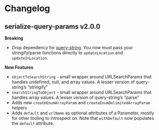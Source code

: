 # Changelog

## serialize-query-params v2.0.0

**Breaking**

- Drop dependency for [query-string](https://github.com/sindresorhus/query-string). You now must pass your stringify/parse functions directly to `updateLocation` and `updateInLocation`.

**New Features**

- `objectToSearchString` - small wrapper around URLSearchParams that handles undefined, null, and array values. A lesser version of query-string’s “stringify”
- `searchStringToObject` - small wrapper around URLSearchParams that handles array values. A lesser version of query-string’s “parse”
- Adds new `createEnumArrayParam` and `createEnumDelimitedArrayParam` helpers
- Adds `default` and `urlName` as optional attributes of a Parameter, mostly for other tooling to introspect on. Note that `withDefault` now populates the `default` attribute.
